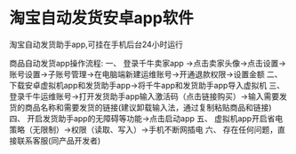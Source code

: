 # 淘宝自动发货安卓app软件

淘宝自动发货助手app,可挂在手机后台24小时运行

商品自动发货app操作流程:
一、 登录千牛卖家app ->点击卖家头像->点击设置->账号设置->子账号管理->在电脑端新建运维账号->开通退款权限->设置金额
二、 下载安卓虚拟机app和发货助手app->将千牛app和发货助手app导入虚拟机
三、 登录千牛运维账号->打开发货助手app输入激活码（点击链接购买）->输入需要发货的商品名称和需要发货的链接(建议卸载输入法，通过复制粘贴商品和链接)
四、 开启发货助手app的无障碍等功能->点击启动app
五、 虚拟机app开启省电策略（无限制）->权限（读取、写入）->手机不断网插电
六、 存在任何问题，直接联系客服(同产品开发者)
